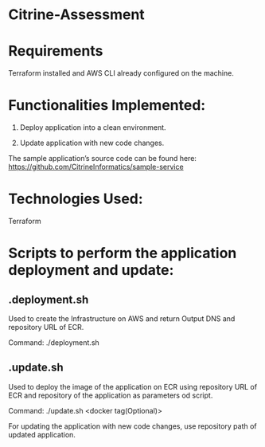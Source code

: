 # Citrine-Assessment

# Requirements

Terraform installed and AWS CLI already configured on the machine.

# Functionalities Implemented:

  1. Deploy application into a clean environment.
  
  2. Update application with new code changes.
  
The sample application’s source code can be found here: https://github.com/CitrineInformatics/sample-service

# Technologies Used: 

Terraform

# Scripts to perform the application deployment and update:

## .deployment.sh

Used to create the Infrastructure on AWS and return Output DNS and repository URL of ECR.

Command: ./deployment.sh

## .update.sh

Used to deploy the image of the application on ECR using repository URL of ECR and repository of the application as parameters od script.

Command: ./update.sh <Application repository Path> <repository URL> <docker tag(Optional)>
  
For updating the application with new code changes, use repository path of updated application.
